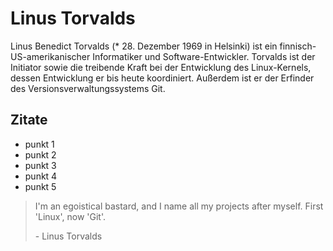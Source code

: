 # Linus Torvalds

Linus Benedict Torvalds (* 28. Dezember 1969 in Helsinki) ist ein finnisch-US-amerikanischer Informatiker und Software-Entwickler. Torvalds ist der Initiator sowie die treibende Kraft bei der Entwicklung des Linux-Kernels, dessen Entwicklung er bis heute koordiniert. Außerdem ist er der Erfinder des Versionsverwaltungssystems Git. 

## Zitate

* punkt 1
* punkt 2
* punkt 3
* punkt 4
* punkt 5

>I'm an egoistical bastard, and I name all my projects after myself. First 'Linux', now 'Git'.
>
> <p>     </p>- Linus Torvalds